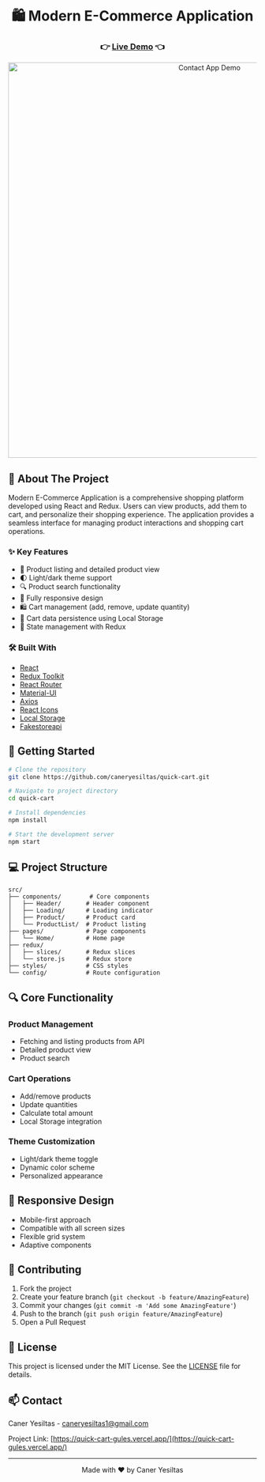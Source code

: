 <div align="center">
  <h1>🛍️ Modern E-Commerce Application</h1>
  <h3>
    👉 <a href="https://quick-cart-gules.vercel.app/">Live Demo</a> 👈
  </h3>
</div>

<div align="center">
  <img src="/assets/Quick-Cart.gif" alt="Contact App Demo" width="800"/>
</div>


## 📌 About The Project

Modern E-Commerce Application is a comprehensive shopping platform developed using React and Redux. Users can view products, add them to cart, and personalize their shopping experience. The application provides a seamless interface for managing product interactions and shopping cart operations.

### ✨ Key Features

- 🛒 Product listing and detailed product view
- 🌓 Light/dark theme support
- 🔍 Product search functionality
- 📱 Fully responsive design
- 🛍️ Cart management (add, remove, update quantity)
- 💾 Cart data persistence using Local Storage
- 🔄 State management with Redux

### 🛠️ Built With

- [React](https://reactjs.org/)
- [Redux Toolkit](https://redux-toolkit.js.org/)
- [React Router](https://reactrouter.com/)
- [Material-UI](https://mui.com/)
- [Axios](https://axios-http.com/)
- [React Icons](https://react-icons.github.io/react-icons/)
- [Local Storage](https://developer.mozilla.org/en-US/docs/Web/API/Window/localStorage)
- [Fakestoreapi](https://fakestoreapi.com/)

## 🚀 Getting Started

```bash
# Clone the repository
git clone https://github.com/caneryesiltas/quick-cart.git

# Navigate to project directory
cd quick-cart

# Install dependencies
npm install

# Start the development server
npm start
```

## 💻 Project Structure

```
src/
├── components/        # Core components
│   ├── Header/       # Header component
│   ├── Loading/      # Loading indicator
│   ├── Product/      # Product card
│   └── ProductList/  # Product listing
├── pages/            # Page components
│   └── Home/         # Home page
├── redux/
│   ├── slices/       # Redux slices
│   └── store.js      # Redux store
├── styles/           # CSS styles
└── config/           # Route configuration
```

## 🔍 Core Functionality

### Product Management
- Fetching and listing products from API
- Detailed product view
- Product search

### Cart Operations
- Add/remove products
- Update quantities
- Calculate total amount
- Local Storage integration

### Theme Customization
- Light/dark theme toggle
- Dynamic color scheme
- Personalized appearance

## 📱 Responsive Design

- Mobile-first approach
- Compatible with all screen sizes
- Flexible grid system
- Adaptive components

## 🤝 Contributing

1. Fork the project
2. Create your feature branch (`git checkout -b feature/AmazingFeature`)
3. Commit your changes (`git commit -m 'Add some AmazingFeature'`)
4. Push to the branch (`git push origin feature/AmazingFeature`)
5. Open a Pull Request

## 📝 License

This project is licensed under the MIT License. See the [LICENSE](LICENSE) file for details.

## 📫 Contact

Caner Yesiltas - caneryesiltas1@gmail.com

Project Link: [https://quick-cart-gules.vercel.app/](https://quick-cart-gules.vercel.app/)

---

<div align="center">
  Made with ❤️ by Caner Yesiltas
</div>